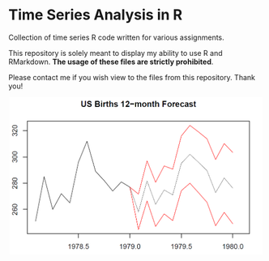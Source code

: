 # Time Series Analysis in R

Collection of time series R code written for various assignments.

This repository is solely meant to display my ability to use R and RMarkdown. **The usage of these files are strictly prohibited**. 

Please contact me if you wish view to the files from this repository. Thank you!

<p align="center">
  <img src="image/ex_forecast.png" width=500>
</p>
